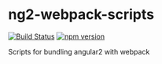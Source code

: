 # ng2-webpack-scripts

[![Build Status](https://travis-ci.org/itryan/ng2-webpack-scripts.svg?branch=master)](https://travis-ci.org/itryan/ng2-webpack-scripts)
[![npm version](https://img.shields.io/npm/v/ng2-webpack-scripts.svg)](https://www.npmjs.com/package/ng2-webpack-scripts)

Scripts for bundling angular2 with webpack
